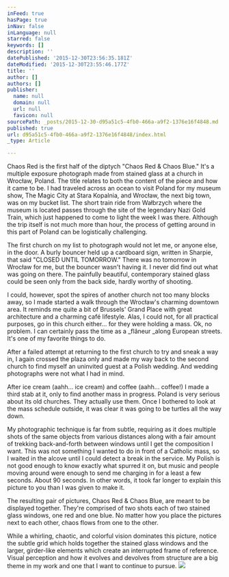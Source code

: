 ```yaml
---
inFeed: true
hasPage: true
inNav: false
inLanguage: null
starred: false
keywords: []
description: ''
datePublished: '2015-12-30T23:56:35.181Z'
dateModified: '2015-12-30T23:55:46.177Z'
title: ''
author: []
authors: []
publisher:
  name: null
  domain: null
  url: null
  favicon: null
sourcePath: _posts/2015-12-30-d95a51c5-4fb0-466a-a9f2-1376e16f4848.md
published: true
url: d95a51c5-4fb0-466a-a9f2-1376e16f4848/index.html
_type: Article

---
```

Chaos Red is the first half of the diptych "Chaos Red & Chaos Blue." It's a multiple exposure photograph made from stained glass at a church in Wrocław, Poland. The title relates to both the content of the piece and how it came to be. I had traveled across an ocean to visit Poland for my museum show, The Magic City at Stara Kopalnia, and Wrocław, the next big town, was on my bucket list. The short train ride from Wałbrzych where the museum is located passes through the site of the legendary Nazi Gold Train, which just happened to come to light the week I was there. Although the trip itself is not much more than hour, the process of getting around in this part of Poland can be logistically challenging. 

The first church on my list to photograph would not let me, or anyone else, in the door. A burly bouncer held up a cardboard sign, written in Sharpie, that said "CLOSED UNTIL TOMORROW." There was no tomorrow in Wrocław for me, but the bouncer wasn't having it. I never did find out what was going on there. The painfully beautiful, contemporary stained glass could be seen only from the back side, hardly worthy of shooting.

I could, however, spot the spires of another church not too many blocks away, so I made started a walk through the Wrocław's charming downtown area. It reminds me quite a bit of Brussels' Grand Place with great architecture and a charming café lifestyle. Alas, I could not, for all practical purposes, go in this church either... for they were holding a mass. Ok, no problem. I can certainly pass the time as a _flâneur _along European streets. It's one of my favorite things to do.

After a failed attempt at returning to the first church to try and sneak a way in, I again crossed the plaza only and made my way back to the second church to find myself an uninvited guest at a Polish wedding. And wedding photographs were not what I had in mind.

After ice cream (aahh... ice cream) and coffee (aahh... coffee!) I made a third stab at it, only to find another mass in progress. Poland is very serious about its old churches. They actually use them. Once I bothered to look at the mass schedule outside, it was clear it was going to be turtles all the way down.

My photographic technique is far from subtle, requiring as it does multiple shots of the same objects from various distances along with a fair amount of trekking back-and-forth between windows until I get the composition I want. This was not something I wanted to do in front of a Catholic mass, so I waited in the alcove until I could detect a break in the service. My Polish is not good enough to know exactly what spurred it on, but music and people moving around were enough to send me charging in for a least a few seconds. About 90 seconds. In other words, it took far longer to explain this picture to you than I was given to make it.

The resulting pair of pictures, Chaos Red & Chaos Blue, are meant to be displayed together. They're comprised of two shots each of two stained glass windows, one red and one blue. No matter how you place the pictures next to each other, chaos flows from one to the other.

While a whirling, chaotic, and colorful vision dominates this picture, notice the subtle grid which holds together the stained glass windows and the larger, girder-like elements which create an interrupted frame of reference. Visual perception and how it evolves and devolves from structure are a big theme in my work and one that I want to continue to pursue.
![](https://the-grid-user-content.s3-us-west-2.amazonaws.com/b2052af2-3926-49ec-a3f2-bb6fc624ddf5.jpg)